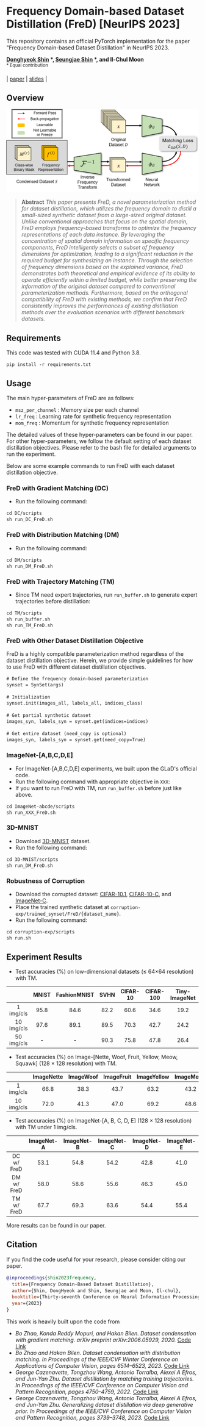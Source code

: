 # Frequency Domain-based Dataset Distillation (FreD) [NeurIPS 2023] 

This repository contains an official PyTorch implementation for the paper "Frequency Domain-based Dataset Distillation" in NeurIPS 2023.

**[Donghyeok Shin](http://kaal.dsso.kr/bbs/board.php?bo_table=sub2_1&wr_id=8) \*, [Seungjae Shin](https://sites.google.com/view/seungjae-shin) \*, and Il-Chul Moon**   
<sup> * Equal contribution </sup> <br>

| [paper](https://arxiv.org/abs/2311.08819) | [slides](https://neurips.cc/media/neurips-2023/Slides/71874.pdf) |

## Overview
![Teaser image](overview_FreD.png)
> **Abstract** *This paper presents FreD, a novel parameterization method for dataset distillation, which utilizes the frequency domain to distill a small-sized synthetic dataset from a large-sized original dataset. Unlike conventional approaches that focus on the spatial domain, FreD employs frequency-based transforms to optimize the frequency representations of each data instance. By leveraging the concentration of spatial domain information on specific frequency components, FreD intelligently selects a subset of frequency dimensions for optimization, leading to a significant reduction in the required budget for synthesizing an instance. Through the selection of frequency dimensions based on the explained variance, FreD demonstrates both theoretical and empirical evidence of its ability to operate efficiently within a limited budget, while better preserving the information of the original dataset compared to conventional parameterization methods. Furthermore, based on the orthogonal compatibility of FreD with existing methods, we confirm that FreD consistently improves the performances of existing distillation methods over the evaluation scenarios with different benchmark datasets.*

## Requirements
This code was tested with CUDA 11.4 and Python 3.8.
```
pip install -r requirements.txt
```

## Usage
The main hyper-parameters of FreD are as follows: 
- `msz_per_channel` : Memory size per each channel
- `lr_freq` : Learning rate for synthetic frequency representation
- `mom_freq` : Momentum for synthetic frequency representation

The detailed values of these hyper-parameters can be found in our paper. 
For other hyper-parameters, we follow the default setting of each dataset distillation objectives.
Please refer to the bash file for detailed arguments to run the experiment.

Below are some example commands to run FreD with each dataset distillation objective. 
### FreD with Gradient Matching (DC)
- Run the following command: 
```
cd DC/scripts
sh run_DC_FreD.sh
```

### FreD with Distribution Matching (DM)
- Run the following command:
```
cd DM/scripts
sh run_DM_FreD.sh
```

### FreD with Trajectory Matching (TM)
- Since TM need expert trajectories, run `run_buffer.sh` to generate expert trajectories before distillation:
```
cd TM/scripts
sh run_buffer.sh
sh run_TM_FreD.sh
```

### FreD with Other Dataset Distillation Objective
FreD is a highly compatible parameterization method regardless of the dataset distillation objective. 
Herein, we provide simple guidelines for how to use FreD with different dataset distillation objectives.
```
# Define the frequency domain-based parameterization 
synset = SynSet(args)

# Initialization
synset.init(images_all, labels_all, indices_class)

# Get partial synthetic dataset
images_syn, labels_syn = synset.get(indices=indices)

# Get entire dataset (need_copy is optional)
images_syn, labels_syn = synset.get(need_copy=True)
```
### ImageNet-[A,B,C,D,E]
- For ImageNet-[A,B,C,D,E] experiments, we built upon the GLaD's official code.
- Run the following command with appropriate objective in `XXX`:
- If you want to run FreD with TM, run `run_buffer.sh` before just like above.
```
cd ImageNet-abcde/scripts
sh run_XXX_FreD.sh
```

### 3D-MNIST
- Download [3D-MNIST](https://www.kaggle.com/datasets/daavoo/3d-mnist) dataset.
- Run the following command:
```
cd 3D-MNIST/scripts
sh run_DM_FreD.sh
```

### Robustness of Corruption
- Download the corrupted dataset: [CIFAR-10.1](https://github.com/modestyachts/CIFAR-10.1), [CIFAR-10-C](https://zenodo.org/records/2535967), and [ImageNet-C](https://zenodo.org/records/2235448#.YpCSLxNBxAc).
- Place the trained synthetic dataset at `corruption-exp/trained_synset/FreD/{dataset_name}`. 
- Run the following command:
```
cd corruption-exp/scripts
sh run.sh
```
 
## Experiment Results 
- Test accuracies (%) on low-dimensional datasets (≤ 64×64 resolution) with TM.

| | MNIST | FashionMNIST | SVHN | CIFAR-10 | CIFAR-100 | Tiny-ImageNet |
| :------: | :-----:  | :----: | :-----: | :----: | :----: | :----: |
| 1 img/cls |  95.8 | 84.6 | 82.2 | 60.6 | 34.6 | 19.2 |
| 10 img/cls | 97.6 | 89.1 | 89.5 | 70.3 | 42.7 | 24.2 |
| 50 img/cls |  -   |  -   | 90.3 | 75.8 | 47.8 | 26.4 |

- Test accuracies (%) on Image-[Nette, Woof, Fruit, Yellow, Meow, Squawk] (128 × 128 resolution) with TM.

| | ImageNette | ImageWoof | ImageFruit | ImageYellow | ImageMeow | ImageSquawk | 
| :------: | :-----:  | :----: | :-----: | :----: | :----: | :----: |
| 1 img/cls |  66.8 | 38.3 | 43.7 | 63.2 | 43.2 | 57.0 |
| 10 img/cls | 72.0 | 41.3 | 47.0 | 69.2 | 48.6 | 67.3 |

- Test accuracies (%) on ImageNet-[A, B, C, D, E] (128 × 128 resolution) with TM under 1 img/cls.

| | ImageNet-A | ImageNet-B | ImageNet-C | ImageNet-D | ImageNet-E | 
| :------: | :-----:  | :----: | :-----: | :----: | :----: |
| DC w/ FreD | 53.1 | 54.8 | 54.2 | 42.8 | 41.0 |
| DM w/ FreD | 58.0 | 58.6 | 55.6 | 46.3 | 45.0 |
| TM w/ FreD | 67.7 | 69.3 | 63.6 | 54.4 | 55.4 |

More results can be found in our paper.

## Citation
If you find the code useful for your research, please consider citing our paper.
```bib
@inproceedings{shin2023frequency,
  title={Frequency Domain-Based Dataset Distillation},
  author={Shin, DongHyeok and Shin, Seungjae and Moon, Il-chul},
  booktitle={Thirty-seventh Conference on Neural Information Processing Systems},
  year={2023}
}
```
This work is heavily built upon the code from
 - *Bo Zhao, Konda Reddy Mopuri, and Hakan Bilen. Dataset condensation with gradient matching. arXiv preprint arXiv:2006.05929, 2020.* [Code Link](https://github.com/VICO-UoE/DatasetCondensation)
 - *Bo Zhao and Hakan Bilen. Dataset condensation with distribution matching. In Proceedings of the IEEE/CVF Winter Conference on Applications of Computer Vision, pages 6514–6523, 2023.* [Code Link](https://github.com/VICO-UoE/DatasetCondensation)
 - *George Cazenavette, Tongzhou Wang, Antonio Torralba, Alexei A Efros, and Jun-Yan Zhu. Dataset distillation by matching training trajectories. In Proceedings of the IEEE/CVF Conference on Computer Vision and Pattern Recognition, pages 4750–4759, 2022.* [Code Link](https://github.com/georgecazenavette/mtt-distillation)
 - *George Cazenavette, Tongzhou Wang, Antonio Torralba, Alexei A Efros, and Jun-Yan Zhu. Generalizing dataset distillation via deep generative prior. In Proceedings of the IEEE/CVF Conference on Computer Vision and Pattern Recognition, pages 3739–3748, 2023.* [Code Link](https://github.com/GeorgeCazenavette/glad/tree/main)
